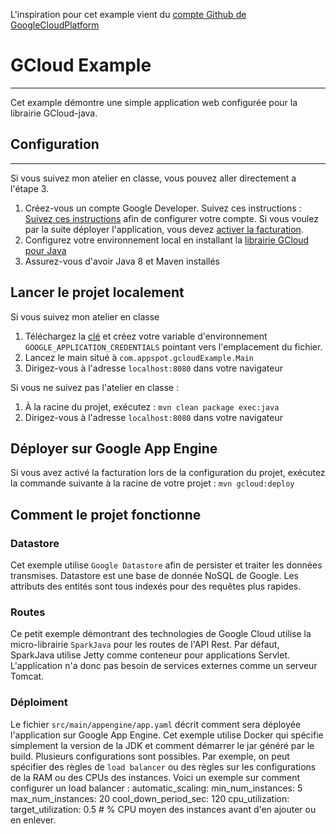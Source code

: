 L'inspiration pour cet example vient du [compte Github de GoogleCloudPlatform](https://github.com/GoogleCloudPlatform/java-docs-samples/tree/master/managed_vms/sparkjava)
# GCloud Example
---
Cet example démontre une simple application web configurée pour la librairie GCloud-java.

## Configuration
---
Si vous suivez mon atelier en classe, vous pouvez aller directement a l'étape 3.

1. Créez-vous un compte Google Developer. Suivez ces instructions : [Suivez ces instructions](https://cloud.google.com/docs/authentication#preparation) afin de configurer votre compte. Si vous voulez par la suite déployer l'application, vous devez [activer la facturation](https://support.google.com/cloud/?rd=2#topic=6288636).
2. Configurez votre environnement local en installant la [librairie GCloud pour Java](https://cloud.google.com/sdk/)
3. Assurez-vous d'avoir Java 8 et Maven installés

## Lancer le projet localement
Si vous suivez mon atelier en classe

1. Téléchargez la [clé](https://support.google.com/cloud/?rd=2#topic=6288636) et créez votre variable d'environnement `GOOGLE_APPLICATION_CREDENTIALS` pointant vers l'emplacement du fichier.
2. Lancez le main situé à `com.appspot.gcloudExample.Main`
3. Dirigez-vous à l'adresse `localhost:8080` dans votre navigateur

Si vous ne suivez pas l'atelier en classe :

1. À la racine du projet, exécutez : `mvn clean package exec:java`
2. Dirigez-vous à l'adresse `localhost:8080` dans votre navigateur

## Déployer sur Google App Engine
Si vous avez activé la facturation lors de la configuration du projet, exécutez la commande suivante à la racine de votre projet : `mvn gcloud:deploy`

## Comment le projet fonctionne
### Datastore
Cet exemple utilise `Google Datastore` afin de persister et traiter les données transmises. Datastore est une base de donnée NoSQL de Google. Les attributs des entités sont tous indexés pour des requêtes plus rapides.
### Routes
Ce petit exemple démontrant des technologies de Google Cloud utilise la micro-librairie `SparkJava` pour les routes de l'API Rest. Par défaut, SparkJava utilise Jetty comme conteneur pour applications Servlet. L'application n'a donc pas besoin de services externes comme un serveur Tomcat.
### Déploiment
Le fichier `src/main/appengine/app.yaml` décrit comment sera déployée l'application sur Google App Engine. Cet exemple utilise Docker qui spécifie simplement la version de la JDK et comment démarrer le jar généré par le build. Plusieurs configurations sont possibles. Par exemple, on peut spécifier des règles de `load balancer` ou des règles sur les configurations de la RAM ou des CPUs des instances.
Voici un exemple sur comment configurer un load balancer :
automatic_scaling:
  min_num_instances: 5
  max_num_instances: 20
  cool_down_period_sec: 120
  cpu_utilization:
    target_utilization: 0.5 # % CPU moyen des instances avant d'en ajouter ou en enlever.
